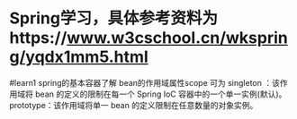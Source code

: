 # Spring学习，具体参考资料为https://www.w3cschool.cn/wkspring/yqdx1mm5.html
#learn1 spring的基本容器了解
bean的作用域属性scope 可为 singleton ：该作用域将 bean 的定义的限制在每一个 Spring IoC 容器中的一个单一实例(默认)。prototype：该作用域将单一 bean 的定义限制在任意数量的对象实例。